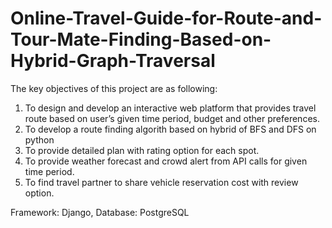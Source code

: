 # Online-Travel-Guide-for-Route-and-Tour-Mate-Finding-Based-on-Hybrid-Graph-Traversal
The key objectives of this project are as following:
1. To design and develop an interactive web platform that provides travel route based on user’s given time period, budget and other preferences.
2. To develop a route finding algorith based on hybrid of BFS and DFS on python
3. To provide detailed plan with rating option for each spot.
4. To provide weather forecast and crowd alert from API calls for given time period.
5. To find travel partner to share vehicle reservation cost with review option.

Framework: Django, Database: PostgreSQL
